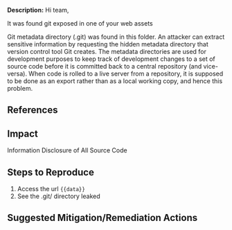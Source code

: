 **Description:**
Hi team,

It was found git exposed in one of your web assets

Git metadata directory (.git) was found in this folder. An attacker can extract sensitive information by requesting the hidden metadata directory that version control tool Git creates. The metadata directories are used for development purposes to keep track of development changes to a set of source code before it is committed back to a central repository (and vice-versa). When code is rolled to a live server from a repository, it is supposed to be done as an export rather than as a local working copy, and hence this problem.


## References

## Impact

Information Disclosure of All Source Code

## Steps to Reproduce
1. Access the url `{{data}}`
2. See the .git/ directory leaked

## Suggested Mitigation/Remediation Actions
